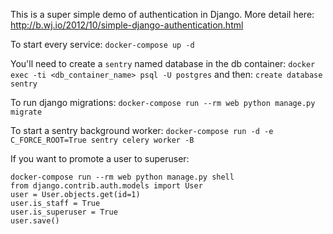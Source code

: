 This is a super simple demo of authentication in Django.  More detail here: http://b.wj.io/2012/10/simple-django-authentication.html

To start every service:
`docker-compose up -d`

You'll need to create a `sentry` named database in the db container:
`docker exec -ti <db_container_name> psql -U postgres` 
and then:
`create database sentry`

To run django migrations:
`docker-compose run --rm web python manage.py migrate`

To start a sentry background worker:
`docker-compose run -d -e C_FORCE_ROOT=True sentry celery worker -B`

If you want to promote a user to superuser:
```
docker-compose run --rm web python manage.py shell
from django.contrib.auth.models import User
user = User.objects.get(id=1)
user.is_staff = True
user.is_superuser = True
user.save()
```
